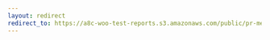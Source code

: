 ```yaml
---
layout: redirect
redirect_to: https://a8c-woo-test-reports.s3.amazonaws.com/public/pr-merge/39723/api/index.html
---
```

